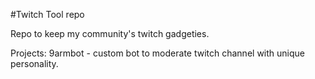 #Twitch Tool repo

Repo to keep my community's twitch gadgeties.

Projects:
9armbot - custom bot to moderate twitch channel with unique personality.


